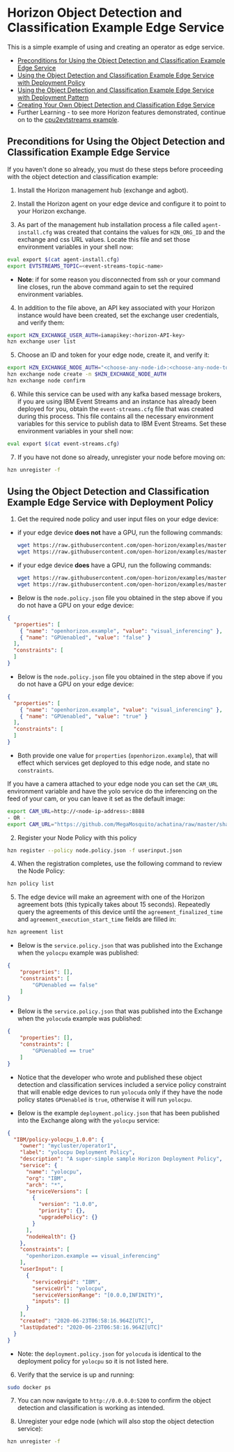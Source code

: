 # Horizon Object Detection and Classification Example Edge Service

This is a simple example of using and creating an operator as edge service.

- [Preconditions for Using the Object Detection and Classification Example Edge Service](#preconditions)
- [Using the Object Detection and Classification Example Edge Service with Deployment Policy](#using-detect-policy)
- [Using the Object Detection and Classification Example Edge Service with Deployment Pattern](PatternRegister.md)
- [Creating Your Own Object Detection and Classification Edge Service](CreateService.md)
- Further Learning - to see more Horizon features demonstrated, continue on to the [cpu2evtstreams example](../../evtstreams/cpu2evtstreams).

## <a id=preconditions></a> Preconditions for Using the Object Detection and Classification Example Edge Service

If you haven't done so already, you must do these steps before proceeding with the object detection and classification example:

1. Install the Horizon management hub (exchange and agbot).

2. Install the Horizon agent on your edge device and configure it to point to your Horizon exchange.

3. As part of the management hub installation process a file called `agent-install.cfg` was created that contains the values for `HZN_ORG_ID` and the exchange and css URL values. Locate this file and set those environment variables in your shell now:

```bash
eval export $(cat agent-install.cfg)
export EVTSTREAMS_TOPIC=<event-streams-topic-name>
```

 - **Note**: if for some reason you disconnected from ssh or your command line closes, run the above command again to set the required environment variables.

4. In addition to the file above, an API key associated with your Horizon instance would have been created, set the exchange user credentials, and verify them:

```bash
export HZN_EXCHANGE_USER_AUTH=iamapikey:<horizon-API-key>
hzn exchange user list
```

5. Choose an ID and token for your edge node, create it, and verify it:

```bash
export HZN_EXCHANGE_NODE_AUTH="<choose-any-node-id>:<choose-any-node-token>"
hzn exchange node create -n $HZN_EXCHANGE_NODE_AUTH
hzn exchange node confirm
```

6. While this service can be used with any kafka based message brokers, if you are using IBM Event Streams and an instance has already been deployed for you, obtain the `event-streams.cfg` file that was created during this process. This file contains all the necessary environment variables for this service to publish data to IBM Event Streams. Set these environment variables in your shell now:
```bash
eval export $(cat event-streams.cfg)
```

7. If you have not done so already, unregister your node before moving on:

 ```bash
hzn unregister -f
```

## <a id=using-detect-policy></a> Using the Object Detection and Classification Example Edge Service with Deployment Policy

1. Get the required node policy and user input files on your edge device:

- if your edge device **does not** have a GPU, run the following commands:
  ```bash
  wget https://raw.githubusercontent.com/open-horizon/examples/master/edge/services/visual_inferencing/yolocpu/horizon/node.policy.json
  wget https://raw.githubusercontent.com/open-horizon/examples/master/edge/services/visual_inferencing/yolocpu/horizon/userinput.json
  ```
- if your edge device **does** have a GPU, run the following commands:
  ```bash
  wget https://raw.githubusercontent.com/open-horizon/examples/master/edge/services/visual_inferencing/yolocuda/horizon/node.policy.json
  wget https://raw.githubusercontent.com/open-horizon/examples/master/edge/services/visual_inferencing/yolocuda/horizon/userinput.json
  ```

- Below is the `node.policy.json` file you obtained in the step above if you do not have a GPU on your edge device:

```json
{
  "properties": [
    { "name": "openhorizon.example", "value": "visual_inferencing" },
    { "name": "GPUenabled", "value": "false" }
  ],
  "constraints": [
  ]
}
```

- Below is the `node.policy.json` file you obtained in the step above if you do not have a GPU on your edge device:

```json
{
  "properties": [
    { "name": "openhorizon.example", "value": "visual_inferencing" },
    { "name": "GPUenabled", "value": "true" }
  ],
  "constraints": [
  ]
}
```

- Both provide one value for `properties` (`openhorizon.example`), that will effect which services get deployed to this edge node, and state no `constraints`.

If you have a camera attached to your edge node you can set the `CAM_URL` environment variable and have the yolo service do the inferencing on the feed of your cam, or you can leave it set as the default image:
 ```bash
 export CAM_URL=http://<node-ip-address>:8888
 - OR -
 export CAM_URL="https://github.com/MegaMosquito/achatina/raw/master/shared/restcam/mock.jpg"
 ```

2. Register your Node Policy with this policy

```bash
hzn register --policy node.policy.json -f userinput.json
```

4. When the registration completes, use the following command to review the Node Policy:

```bash
hzn policy list
```

5. The edge device will make an agreement with one of the Horizon agreement bots (this typically takes about 15 seconds). Repeatedly query the agreements of this device until the `agreement_finalized_time` and `agreement_execution_start_time` fields are filled in:

```bash
hzn agreement list
```

- Below is the `service.policy.json` that was published into the Exchange when the `yolocpu` example was published:

```json
{
    "properties": [],
    "constraints": [
        "GPUenabled == false"
    ]
}
```

- Below is the `service.policy.json` that was published into the Exchange when the `yolocuda` example was published:

```json
{
    "properties": [],
    "constraints": [
        "GPUenabled == true"
    ]
}
```
- Notice that the developer who wrote and published these object detection and classification services included a service policy constraint that will enable edge devices to run `yolocuda` only if they have the node policy states `GPUenabled` is `true`, otherwise it will run `yolocpu`.

- Below is the example `deployment.policy.json` that has been published into the Exchange along with the `yolocpu` service:

```json
{
  "IBM/policy-yolocpu_1.0.0": {
    "owner": "mycluster/operator1",
    "label": "yolocpu Deployment Policy",
    "description": "A super-simple sample Horizon Deployment Policy",
    "service": {
      "name": "yolocpu",
      "org": "IBM",
      "arch": "*",
      "serviceVersions": [
        {
          "version": "1.0.0",
          "priority": {},
          "upgradePolicy": {}
        }
      ],
      "nodeHealth": {}
    },
    "constraints": [
      "openhorizon.example == visual_inferencing"
    ],
    "userInput": [
      {
        "serviceOrgid": "IBM",
        "serviceUrl": "yolocpu",
        "serviceVersionRange": "[0.0.0,INFINITY)",
        "inputs": []
      }
    ],
    "created": "2020-06-23T06:58:16.964Z[UTC]",
    "lastUpdated": "2020-06-23T06:58:16.964Z[UTC]"
  }
}
```

- Note: the `deployment.policy.json` for `yolocuda` is identical to the deployment policy for `yolocpu` so it is not listed here.

6. Verify that the service is up and running:

```bash
sudo docker ps 
```

7. You can now navigate to `http://0.0.0.0:5200` to confirm the object detection and classification is working as intended.

8. Unregister your edge node (which will also stop the object detection service):

```bash
hzn unregister -f
```
